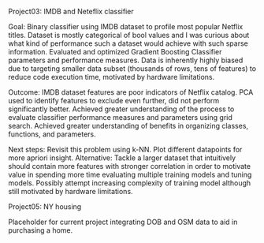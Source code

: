 Project03: IMDB and Neteflix classifier

Goal: Binary classifier using IMDB dataset to profile most popular Netflix titles. Dataset is mostly categorical of bool values and I was curious about what kind of performance such a dataset would achieve with such sparse information. Evaluated and optimized Gradient Boosting Classifier parameters and performance measures. Data is inherently highly biased due to targeting smaller data subset (thousands of rows, tens of features) to reduce code execution time, motivated by hardware limitations.

Outcome: IMDB dataset features are poor indicators of Netflix catalog. PCA used to identify features to exclude even further, did not perform significantly better. Achieved greater understanding of the process to evaluate classifier performance measures and parameters using grid search. Achieved greater understanding of benefits in organizing classes, functions, and parameters.

Next steps: Revisit this problem using k-NN. Plot different datapoints for more apriori insight. Alternative: Tackle a larger dataset that intuitively should contain more features with stronger correlation in order to motivate value in spending more time evaluating multiple training models and tuning models. Possibly attempt increasing complexity of training model although still motivated by hardware limitations.

Project05: NY housing

Placeholder for current project integrating DOB and OSM data to aid in purchasing a home.
